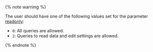 {% note warning %}

The user should have one of the following values set for the parameter [readonly](https://clickhouse.com/docs/en/operations/settings/permissions_for_queries/#settings_readonly):

  - `0`: All queries are allowed.
  - `2`: Queries to read data and edit settings are allowed.

{% endnote %}

